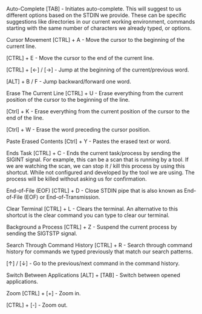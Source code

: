 Auto-Complete
[TAB] - Initiates auto-complete. This will suggest to us different options based on the STDIN we provide. These can be specific suggestions like directories in our current working environment, commands starting with the same number of characters we already typed, or options.

Cursor Movement
[CTRL] + A - Move the cursor to the beginning of the current line.

[CTRL] + E - Move the cursor to the end of the current line.

[CTRL] + [←] / [→] - Jump at the beginning of the current/previous word.

[ALT] + B / F - Jump backward/forward one word.

Erase The Current Line
[CTRL] + U - Erase everything from the current position of the cursor to the beginning of the line.

[Ctrl] + K - Erase everything from the current position of the cursor to the end of the line.

[Ctrl] + W - Erase the word preceding the cursor position.

Paste Erased Contents
[Ctrl] + Y - Pastes the erased text or word.

Ends Task
[CTRL] + C - Ends the current task/process by sending the SIGINT signal. For example, this can be a scan that is running by a tool. If we are watching the scan, we can stop it / kill this process by using this shortcut. While not configured and developed by the tool we are using. The process will be killed without asking us for confirmation.

End-of-File (EOF)
[CTRL] + D - Close STDIN pipe that is also known as End-of-File (EOF) or End-of-Transmission.

Clear Terminal
[CTRL] + L - Clears the terminal. An alternative to this shortcut is the clear command you can type to clear our terminal.

Background a Process
[CTRL] + Z - Suspend the current process by sending the SIGTSTP signal.

Search Through Command History
[CTRL] + R - Search through command history for commands we typed previously that match our search patterns.

[↑] / [↓] - Go to the previous/next command in the command history.

Switch Between Applications
[ALT] + [TAB] - Switch between opened applications.

Zoom
[CTRL] + [+] - Zoom in.

[CTRL] + [-] - Zoom out.